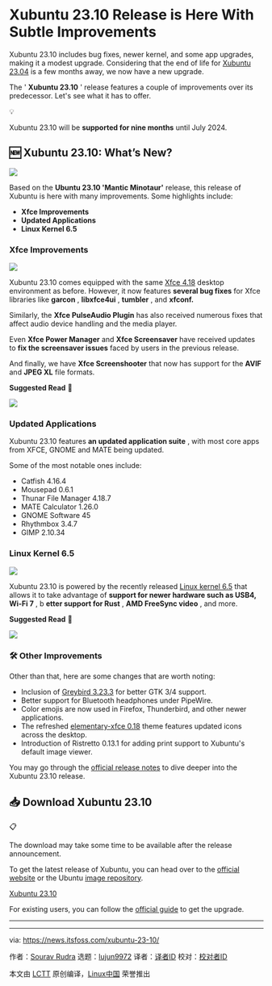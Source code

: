 [#]: subject: "Xubuntu 23.10 Release is Here With Subtle Improvements"
[#]: via: "https://news.itsfoss.com/xubuntu-23-10/"
[#]: author: "Sourav Rudra https://news.itsfoss.com/author/sourav/"
[#]: collector: "lujun9972/lctt-scripts-1693450080"
[#]: translator: " "
[#]: reviewer: " "
[#]: publisher: " "
[#]: url: " "

Xubuntu 23.10 Release is Here With Subtle Improvements
======
Xubuntu 23.10 includes bug fixes, newer kernel, and some app upgrades,
making it a modest upgrade.
Considering that the end of life for [Xubuntu 23.04][1] is a few months away, we now have a new upgrade.

The ' **Xubuntu 23.10** ' release features a couple of improvements over its predecessor. Let's see what it has to offer.

💡

Xubuntu 23.10 will be **supported for nine months** until July 2024.

## 🆕 Xubuntu 23.10: What’s New?

![][2]

Based on the **Ubuntu 23.10 'Mantic Minotaur'** release, this release of Xubuntu is here with many improvements. Some highlights include:

  * **Xfce Improvements**
  * **Updated Applications**
  * **Linux Kernel 6.5**



### Xfce Improvements

![][3]

Xubuntu 23.10 comes equipped with the same [Xfce 4.18][4] desktop environment as before. However, it now features **several bug fixes** for Xfce libraries like **garcon** , **libxfce4ui** , **tumbler** , and **xfconf.**

Similarly, the **Xfce PulseAudio Plugin** has also received numerous fixes that affect audio device handling and the media player.

Even **Xfce Power Manager** and **Xfce Screensaver** have received updates to **fix the screensaver issues** faced by users in the previous release.

And finally, we have **Xfce Screenshooter** that now has support for the **AVIF** and **JPEG XL** file formats.

**Suggested Read** 📖

![][5]

### Updated Applications

Xubuntu 23.10 features **an updated application suite** , with most core apps from XFCE, GNOME and MATE being updated.

Some of the most notable ones include:

  * Catfish 4.16.4
  * Mousepad 0.6.1
  * Thunar File Manager 4.18.7
  * MATE Calculator 1.26.0
  * GNOME Software 45
  * Rhythmbox 3.4.7
  * GIMP 2.10.34



### Linux Kernel 6.5

![][6]

Xubuntu 23.10 is powered by the recently released [Linux kernel 6.5][7] that allows it to take advantage of **support for newer hardware such as USB4, Wi-Fi 7** , b **etter support for Rust** , **AMD FreeSync video** , and more.

**Suggested Read** 📖

![][5]

### 🛠️ Other Improvements

Other than that, here are some changes that are worth noting:

  * Inclusion of [Greybird 3.23.3][8] for better GTK 3/4 support.
  * Better support for Bluetooth headphones under PipeWire.
  * Color emojis are now used in Firefox, Thunderbird, and other newer applications.
  * The refreshed [elementary-xfce 0.18][9] theme features updated icons across the desktop.
  * Introduction of Ristretto 0.13.1 for adding print support to Xubuntu's default image viewer.



You may go through the [official release notes][10] to dive deeper into the Xubuntu 23.10 release.

## 📥 Download Xubuntu 23.10

📋

The download may take some time to be available after the release announcement.

To get the latest release of Xubuntu, you can head over to the [official website][11] or the Ubuntu [image repository][12].

[Xubuntu 23.10][13]

For existing users, you can follow the [official guide][14] to get the upgrade.

* * *

--------------------------------------------------------------------------------

via: https://news.itsfoss.com/xubuntu-23-10/

作者：[Sourav Rudra][a]
选题：[lujun9972][b]
译者：[译者ID](https://github.com/译者ID)
校对：[校对者ID](https://github.com/校对者ID)

本文由 [LCTT](https://github.com/LCTT/TranslateProject) 原创编译，[Linux中国](https://linux.cn/) 荣誉推出

[a]: https://news.itsfoss.com/author/sourav/
[b]: https://github.com/lujun9972
[1]: https://news.itsfoss.com/xubuntu-23-04/
[2]: https://news.itsfoss.com/content/images/2023/10/Xubuntu_23.10_1.png
[3]: https://news.itsfoss.com/content/images/2023/10/Xubuntu_23.10_2.png
[4]: https://news.itsfoss.com/xfce-4-18-release/
[5]: https://news.itsfoss.com/content/images/size/w256h256/2022/08/android-chrome-192x192.png
[6]: https://news.itsfoss.com/content/images/2023/10/Xubuntu_23.10_3.png
[7]: https://news.itsfoss.com/linux-kernel-6-5-release/
[8]: https://github.com/shimmerproject/Greybird/releases/tag/v3.23.3
[9]: https://github.com/shimmerproject/elementary-xfce/releases/tag/v0.18
[10]: https://wiki.xubuntu.org/releases/23.10/release-notes
[11]: https://xubuntu.org/download/
[12]: https://cdimage.ubuntu.com/xubuntu/releases/23.10/
[13]: https://cdimage.ubuntu.com/xubuntu/releases/23.10/release/
[14]: https://docs.xubuntu.org/latest/user/C/migrating-upgrading.html
